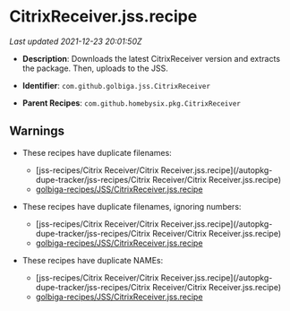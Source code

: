 # CitrixReceiver.jss.recipe

_Last updated 2021-12-23 20:01:50Z_

- **Description**: Downloads the latest CitrixReceiver version and extracts the package. Then, uploads to the JSS.

- **Identifier**: `com.github.golbiga.jss.CitrixReceiver`

- **Parent Recipes**: `com.github.homebysix.pkg.CitrixReceiver`


## Warnings

- These recipes have duplicate filenames:
    - [jss-recipes/Citrix Receiver/Citrix Receiver.jss.recipe](/autopkg-dupe-tracker/jss-recipes/Citrix Receiver/Citrix Receiver.jss.recipe)
    - [golbiga-recipes/JSS/CitrixReceiver.jss.recipe](/autopkg-dupe-tracker/golbiga-recipes/JSS/CitrixReceiver.jss.recipe)

- These recipes have duplicate filenames, ignoring numbers:
    - [jss-recipes/Citrix Receiver/Citrix Receiver.jss.recipe](/autopkg-dupe-tracker/jss-recipes/Citrix Receiver/Citrix Receiver.jss.recipe)
    - [golbiga-recipes/JSS/CitrixReceiver.jss.recipe](/autopkg-dupe-tracker/golbiga-recipes/JSS/CitrixReceiver.jss.recipe)

- These recipes have duplicate NAMEs:
    - [jss-recipes/Citrix Receiver/Citrix Receiver.jss.recipe](/autopkg-dupe-tracker/jss-recipes/Citrix Receiver/Citrix Receiver.jss.recipe)
    - [golbiga-recipes/JSS/CitrixReceiver.jss.recipe](/autopkg-dupe-tracker/golbiga-recipes/JSS/CitrixReceiver.jss.recipe)